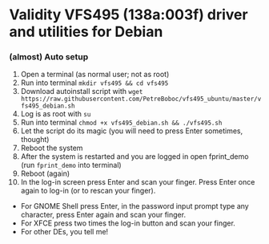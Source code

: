 # Validity VFS495 (138a:003f) driver and utilities for Debian

### (almost) Auto setup

1. Open a terminal (as normal user; not as root)
2. Run into terminal `mkdir vfs495 && cd vfs495`
3. Download autoinstall script with `wget https://raw.githubusercontent.com/PetreBoboc/vfs495_ubuntu/master/vfs495_debian.sh`
4. Log is as root with `su`
5. Run into terminal `chmod +x vfs495_debian.sh && ./vfs495.sh`
6. Let the script do its magic (you will need to press Enter sometimes, thought)
7. Reboot the system
8. After the system is restarted and you are logged in open fprint_demo (run `fprint_demo` into terminal)
9. Reboot (again)
10. In the log-in screen press Enter and scan your finger. Press Enter once again to log-in (or to rescan your finger).
* For GNOME Shell press Enter, in the password input prompt type any character, press Enter again and scan your finger. 
* For XFCE press two times the log-in button and scan your finger.
* For other DEs, you tell me!
